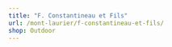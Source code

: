 ```yaml
---
title: "F. Constantineau et Fils"
url: /mont-laurier/f-constantineau-et-fils/
shop: Outdoor
---
```

